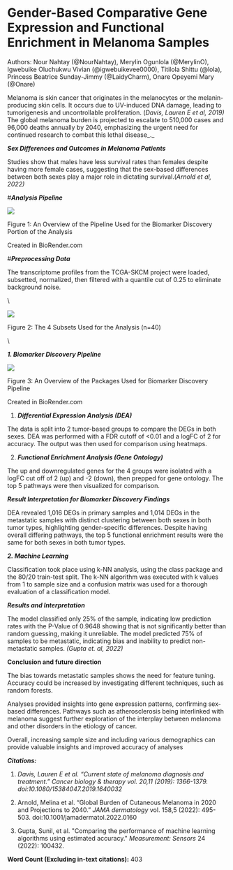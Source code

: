 # **Gender-Based Comparative Gene Expression and Functional Enrichment in Melanoma Samples** 

Authors: Nour Nahtay (@NourNahtay), Merylin Ogunlola (@MerylinO), Igwebuike Oluchukwu Vivian (@igwebuikevee0000), Titilola Shittu (@lola), Princess Beatrice Sunday-Jimmy (@LaidyCharm), Onare Opeyemi Mary (@Onare)

Melanoma is skin cancer that originates in the melanocytes or the melanin-producing skin cells. It occurs due to UV-induced DNA damage, leading to tumorigenesis and uncontrollable proliferation. (_Davis, Lauren E et al, 2019)_ The global melanoma burden is projected to escalate to 510,000 cases and 96,000 deaths annually by 2040, emphasizing the urgent need for continued research to combat this lethal disease_._ 

***Sex Differences and Outcomes in Melanoma Patients***

Studies show that males have less survival rates than females despite having more female cases, suggesting that the sex-based differences between both sexes play a major role in dictating survival.(_Arnold et al, 2022)_

#***Analysis Pipeline***

****![](https://lh7-rt.googleusercontent.com/docsz/AD_4nXc0YzHDArNngwGWgrK_Yh-fWEVTeWR966UZIhEJykfk8tXauX5FItCe7nEUxTJ5vjrU6osSc2qkhEaqtgmERiNYd25-ebvBpJX8GkMi0CMOkgKSMAplKlQhiwMeUUX8xLzjFLgT7i1AcXWa7vh2PgsLCOsI?key=GNpt1ZRV2jJ52mDok30oRw)****

Figure 1: An Overview of the Pipeline Used for the Biomarker Discovery Portion of the Analysis 

Created in BioRender.com

#***Preprocessing Data***

The transcriptome profiles from the TCGA-SKCM project were loaded, subsetted, normalized, then filtered with a quantile cut of 0.25 to eliminate background noise.

\


![](https://lh7-rt.googleusercontent.com/docsz/AD_4nXc5DVqSFneMgOrXOXq8A_nJRFlQRHweXK7TlHKNQL9rrrrWE5ylL_180LgVcI3PQb9tRbICWypPe9ouxBBY0aCqsn4Z4fBNQp_Ri2ZH_fuNP236PEz5_VZ3eIcx3S-BMf9iXashIeJY6xARFka7pO7wKlnx?key=GNpt1ZRV2jJ52mDok30oRw)

Figure 2: The 4 Subsets Used for the Analysis (n=40)

\


***1. Biomarker Discovery Pipeline***

****![](https://lh7-rt.googleusercontent.com/docsz/AD_4nXf7cqaU7gkCcRNpeB2d9Cf-X8YfKmdad2J_x4g3VmP2UWflucx0UKD4PgtIy6J3HViQTaWS2hK6184d2OudvF231aoYXuttr0YorN91y4RSH0JZjVYuoEHvI36vqumMRTcgLQoIQE9Zxjbhe0XnVAWvh80?key=GNpt1ZRV2jJ52mDok30oRw)****

Figure 3: An Overview of the Packages Used for Biomarker Discovery Pipeline

Created in BioRender.com

1. ***_Differential Expression Analysis (DEA)_***

The data is split into 2 tumor-based groups to compare the DEGs in both sexes. DEA was performed with a FDR cutoff of <0.01 and a logFC of 2 for accuracy. The output was then used for comparison using heatmaps.

2. ***_Functional Enrichment Analysis (Gene Ontology)_***

The up and downregulated genes for the 4 groups were isolated with a logFC cut off of 2 (up) and -2 (down), then prepped for gene ontology. The top 5 pathways were then visualized for comparison.

***Result Interpretation for Biomarker Discovery Findings***

DEA revealed 1,016 DEGs in primary samples and 1,014 DEGs in the metastatic samples with distinct clustering between both sexes in both tumor types, highlighting gender-specific differences. Despite having overall differing pathways, the top 5 functional enrichment results were the same for both sexes in both tumor types.

***2. Machine Learning*** 

Classification took place using k-NN analysis, using the class package and the 80/20 train-test split. The k-NN algorithm was executed with k values from 1 to sample size and a confusion matrix was used for a thorough evaluation of a classification model.

***Results and Interpretation***

The model classified only 25% of the sample, indicating low prediction rates with the P-Value of 0.9648 showing that is not significantly better than random guessing, making it unreliable. The model predicted 75% of samples to be metastatic, indicating bias and inability to predict non-metastatic samples. _(Gupta et. al, 2022)_

**Conclusion and future direction**

The bias towards metastatic samples shows the need for feature tuning. Accuracy could be increased by investigating different techniques, such as random forests.

Analyses provided insights into gene expression patterns, confirming sex-based differences. Pathways such as atherosclerosis being interlinked with melanoma suggest further exploration of the interplay between melanoma and other disorders in the etiology of cancer. 

Overall, increasing sample size and including various demographics can provide valuable insights and improved accuracy of analyses

***Citations:***

1. _Davis, Lauren E et al. “Current state of melanoma diagnosis and treatment.” Cancer biology & therapy vol. 20,11 (2019): 1366-1379. doi:10.1080/15384047.2019.1640032_

2. Arnold, Melina et al. “Global Burden of Cutaneous Melanoma in 2020 and Projections to 2040.” _JAMA dermatology_ vol. 158,5 (2022): 495-503. doi:10.1001/jamadermatol.2022.0160

3. Gupta, Sunil, et al. "Comparing the performance of machine learning algorithms using estimated accuracy." _Measurement: Sensors_ 24 (2022): 100432.

**Word Count (Excluding in-text citations):** 403


